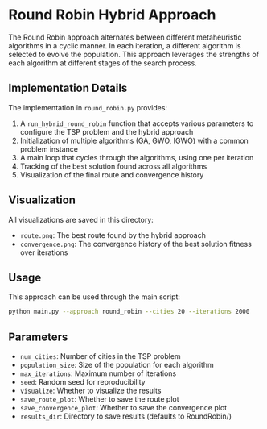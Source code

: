 # Round Robin Hybrid Approach

The Round Robin approach alternates between different metaheuristic algorithms in a cyclic manner. In each iteration, a different algorithm is selected to evolve the population. This approach leverages the strengths of each algorithm at different stages of the search process.

## Implementation Details

The implementation in `round_robin.py` provides:

1. A `run_hybrid_round_robin` function that accepts various parameters to configure the TSP problem and the hybrid approach
2. Initialization of multiple algorithms (GA, GWO, IGWO) with a common problem instance
3. A main loop that cycles through the algorithms, using one per iteration
4. Tracking of the best solution found across all algorithms
5. Visualization of the final route and convergence history

## Visualization

All visualizations are saved in this directory:
- `route.png`: The best route found by the hybrid approach
- `convergence.png`: The convergence history of the best solution fitness over iterations

## Usage

This approach can be used through the main script:

```bash
python main.py --approach round_robin --cities 20 --iterations 2000
```

## Parameters

- `num_cities`: Number of cities in the TSP problem
- `population_size`: Size of the population for each algorithm
- `max_iterations`: Maximum number of iterations
- `seed`: Random seed for reproducibility
- `visualize`: Whether to visualize the results
- `save_route_plot`: Whether to save the route plot
- `save_convergence_plot`: Whether to save the convergence plot
- `results_dir`: Directory to save results (defaults to RoundRobin/)
